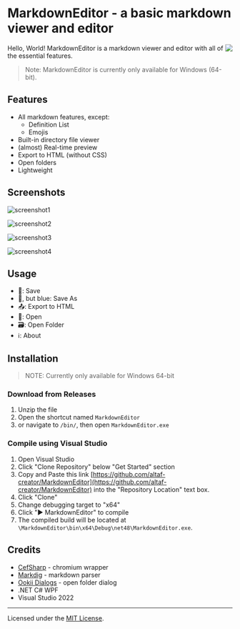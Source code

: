 # MarkdownEditor - a basic markdown viewer and editor

<img src="https://bnz06pap002files.storage.live.com/y4mk6n9G0Hk7i1LBentxzK8QmNzJs3MvZ6V3GZRFegN8K09xV8DnmLZmAZWYXZnw9y_xK0nfIX45fsyITRXL5J4lbNfpQ-YDnaMcFK0M5gGfInfHefyNrXVTbHQ2dtFSTH3H2uCQTy6lFj-1iKt0Ocoz_m8kDf6yU67ij-uEhsWHJInqWSvC-Gz_mP3zMGABf8M?encodeFailures=1&width=210&height=945" align="right">

Hello, World! MarkdownEditor is a markdown viewer and editor with all of the essential features.
> Note: MarkdownEditor is currently only available for Windows (64-bit).

## Features
- All markdown features, except:
	- Definition List
	- Emojis
- Built-in directory file viewer
- (almost) Real-time preview
- Export to HTML (without CSS)
- Open folders
- Lightweight

## Screenshots

![screenshot1](https://i.imgur.com/tk6emRx.png)
  
![screenshot2](https://i.imgur.com/b6rsFat.png)
  
![screenshot3](https://i.imgur.com/tGq2Nlr.png)

![screenshot4](https://i.imgur.com/t8Pedm4.png)

## Usage
- 💾: Save  
- 💾, but blue: Save As
- 📤: Export to HTML
- 📂: Open
- 🗃️: Open Folder
- ℹ️: About

## Installation
> NOTE: Currently only available for Windows 64-bit
### Download from Releases
1. Unzip the file
2. Open the shortcut named `MarkdownEditor`  
3. or navigate to `/bin/`, then open `MarkdownEditor.exe`

### Compile using Visual Studio
1. Open Visual Studio
2. Click "Clone Repository" below "Get Started" section
3. Copy and Paste this link [https://github.com/altaf-creator/MarkdownEditor](https://github.com/altaf-creator/MarkdownEditor) into the "Repository Location" text box.
4. Click "Clone"
5. Change debugging target to "x64"
5. Click "▶ MarkdownEditor" to compile
6. The compiled build will be located at `\MarkdownEditor\bin\x64\Debug\net48\MarkdownEditor.exe`.

## Credits
- [CefSharp](https://github.com/cefsharp/CefSharp) - chromium wrapper
- [Markdig](https://github.com/xoofx/markdig) - markdown parser
- [Ookii Dialogs](https://github.com/ookii-dialogs/ookii-dialogs-wpf) - open folder dialog
- .NET C# WPF
- Visual Studio 2022

---

Licensed under the [MIT License](https://mit-license.org/).

